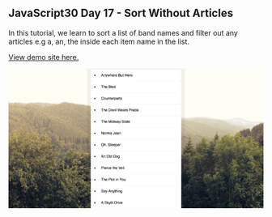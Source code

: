 ## JavaScript30 Day 17 - Sort Without Articles

In this tutorial, we learn to sort a list of band names and filter out any articles e.g a, an, the inside each item name in the list.

[View demo site here.](https://webdevtuts.github.io/javascript30_17/)

![Preview](screenshot.png)
